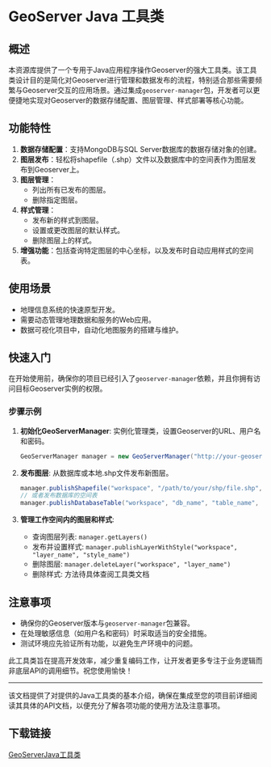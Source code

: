 # GeoServer Java 工具类

## 概述

本资源库提供了一个专用于Java应用程序操作Geoserver的强大工具类。该工具类设计目的是简化对Geoserver进行管理和数据发布的流程，特别适合那些需要频繁与Geoserver交互的应用场景。通过集成`geoserver-manager`包，开发者可以更便捷地实现对Geoserver的数据存储配置、图层管理、样式部署等核心功能。

## 功能特性

1. **数据存储配置**：支持MongoDB与SQL Server数据库的数据存储对象的创建。
2. **图层发布**：轻松将shapefile（.shp）文件以及数据库中的空间表作为图层发布到Geoserver上。
3. **图层管理**：
   - 列出所有已发布的图层。
   - 删除指定图层。
4. **样式管理**：
   - 发布新的样式到图层。
   - 设置或更改图层的默认样式。
   - 删除图层上的样式。
5. **增强功能**：包括查询特定图层的中心坐标，以及发布时自动应用样式的空间表。

## 使用场景

- 地理信息系统的快速原型开发。
- 需要动态管理地理数据和服务的Web应用。
- 数据可视化项目中，自动化地图服务的搭建与维护。

## 快速入门

在开始使用前，确保你的项目已经引入了`geoserver-manager`依赖，并且你拥有访问目标Geoserver实例的权限。

### 步骤示例

1. **初始化GeoServerManager**: 实例化管理类，设置Geoserver的URL、用户名和密码。
   
   ```java
   GeoServerManager manager = new GeoServerManager("http://your-geoserver-url:8080/geoserver", "admin", "password");
   ```

2. **发布图层**: 从数据库或本地.shp文件发布新图层。
   
   ```java
   manager.publishShapefile("workspace", "/path/to/your/shp/file.shp", "layer_name");
   // 或者发布数据库的空间表
   manager.publishDatabaseTable("workspace", "db_name", "table_name", "geom_column");
   ```

3. **管理工作空间内的图层和样式**:
   
   - 查询图层列表: `manager.getLayers()`
   - 发布并设置样式: `manager.publishLayerWithStyle("workspace", "layer_name", "style_name")`
   - 删除图层: `manager.deleteLayer("workspace", "layer_name")`
   - 删除样式: 方法待具体查阅工具类文档

## 注意事项

- 确保你的Geoserver版本与`geoserver-manager`包兼容。
- 在处理敏感信息（如用户名和密码）时采取适当的安全措施。
- 测试环境应先验证所有功能，以避免生产环境中的问题。

此工具类旨在提高开发效率，减少重复编码工作，让开发者更多专注于业务逻辑而非底层API的调用细节。祝您使用愉快！

---

该文档提供了对提供的Java工具类的基本介绍，确保在集成至您的项目前详细阅读其具体的API文档，以便充分了解各项功能的使用方法及注意事项。

## 下载链接

[GeoServerJava工具类](https://pan.quark.cn/s/252c1f9d6bfe)
